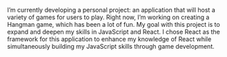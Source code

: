 I’m currently developing a personal project: an application that will host a variety of games for users to play. Right now, I’m working on creating a Hangman game, which has been a lot of fun. My goal with this project is to expand and deepen my skills in JavaScript and React. I chose React as the framework for this application to enhance my knowledge of React while simultaneously building my JavaScript skills through game development.
